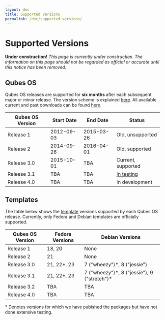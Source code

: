 ```yaml
---
layout: doc
title: Supported Versions
permalink: /doc/supported-versions/
---
```


<style>
article td, article th {
    border-width: 2px;
    border-style: double;
    padding: 5px;
}
</style>

Supported Versions
==================

**Under construction!** *This page is currently under construction. The
information on this page should not be regarded as official or accurate until
this notice has been removed.*

Qubes OS
--------
Qubes OS releases are supported for **six months** after each subsequent major
or minor release. The version scheme is explained [here](/doc/version-scheme/).
All available current and past downloads can be found [here](/downloads/).

| Qubes OS Version | Start Date | End Date   | Status                      |
| ---------------- | ---------- | ---------- | --------------------------- |
| Release 1        | 2012-09-03 | 2015-03-26 | Old, unsupported            |
| Release 2        | 2014-09-26 | 2016-04-01 | Old, supported              |
| Release 3.0      | 2015-10-01 | TBA        | Current, supported          |
| Release 3.1      | TBA        | TBA        | [In testing][r3.1-schedule] |
| Release 4.0      | TBA        | TBA        | In development              |


Templates
---------
The table below shows the [template](/doc/templates/) versions supported by each
Qubes OS release. Currently, only Fedora and Debian templates are officially
supported.

| Qubes OS Version | Fedora Versions | Debian Versions                               |
| ---------------- | --------------- | --------------------------------------------- |
| Release 1        | 18, 20          | None                                          |
| Release 2        | 21              | None                                          |
| Release 3.0      | 21, 22\*, 23    | 7 ("wheezy")\*, 8 ("jessie")                  |
| Release 3.1      | 21, 22\*, 23    | 7 ("wheezy")\*, 8 ("jessie"), 9 ("stretch")\* |
| Release 3.2      | TBA             | TBA                                           |
| Release 4.0      | TBA             | TBA                                           |

\* Denotes versions for which we have pubished the packages but have not done
extensive testing.

[r3.1-schedule]: /doc/releases/3.1/schedule/
